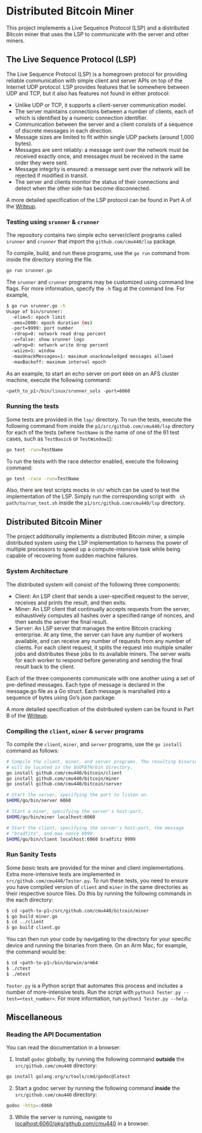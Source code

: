 # Distributed Bitcoin Miner

This project implements a Live Sequence Protocol (LSP) and a distributed Bitcoin miner that uses the LSP to communicate with the server and other miners.

## The Live Sequence Protocol (LSP)

The Live Sequence Protocol (LSP) is a homegrown protocol for providing reliable communication with simple client and server APIs on top of the Internet UDP protocol. LSP provides features that lie somewhere between UDP and TCP, but it also has features not found in either protocol:

- Unlike UDP or TCP, it supports a client-server communication model.
- The server maintains connections between a number of clients, each of which is identified by a numeric connection identifier.
- Communication between the server and a client consists of a sequence of discrete messages in each direction.
- Message sizes are limited to fit within single UDP packets (around 1,000 bytes).
- Messages are sent reliably: a message sent over the network must be received exactly once, and messages must be received in the same order they were sent.
- Message integrity is ensured: a message sent over the network will be rejected if modified in transit.
- The server and clients monitor the status of their connections and detect when the other side has become disconnected.

A more detailed specification of the LSP protocol can be found in Part A of the [Writeup](p1_24.pdf).

### Testing using `srunner` & `crunner`

The repository contains two simple echo server/client programs called `srunner` and `crunner` that import the `github.com/cmu440/lsp` package.

To compile, build, and run these programs, use the `go run` command from inside the directory storing the file.

```bash
go run srunner.go
```

The `srunner` and `crunner` programs may be customized using command line flags. For more
information, specify the `-h` flag at the command line. For example,

```bash
$ go run srunner.go -h
Usage of bin/srunner:
  -elim=5: epoch limit
  -ems=2000: epoch duration (ms)
  -port=9999: port number
  -rdrop=0: network read drop percent
  -v=false: show srunner logs
  -wdrop=0: network write drop percent
  -wsize=1: window
  -maxUnackMessages=1: maximum unacknowledged messages allowed
  -maxBackoff: maximum interval epoch
```

As an example, to start an echo server on port `6060` on an AFS cluster machine, execute the following command:

```sh
<path_to_p1>/bin/linux/srunner_sols -port=6060
```

### Running the tests

Some tests are provided in the `lsp/` directory. To run the tests, execute the following command from inside the
`p1/src/github.com/cmu440/lsp` directory for each of the tests (where `TestName` is the
name of one of the 61 test cases, such as `TestBasic6` or `TestWindow1`):

```sh
go test -run=TestName
```

To run the tests with the race detector enabled, execute the following command:

```sh
go test -race -run=TestName
```

Also, there are test scripts mocks in `sh/` which can be used to test the implementation of the LSP. Simply run the corresponding script with ` sh path/to/run_test.sh` inside the `p1/src/github.com/cmu440/lsp` directory.

## Distributed Bitcoin Miner

The project additionally implements a distributed Bitcoin miner, a simple distributed system using the LSP implementation to harness the power of multiple processors to speed up a compute-intensive task while being capable of recovering from sudden machine failures.

### System Architecture

The distributed system will consist of the following three components:

- Client: An LSP client that sends a user-specified request to the server, receives and prints the result, and then exits.
- Miner: An LSP client that continually accepts requests from the server, exhaustively computes all hashes over a specified range of nonces, and then sends the server the final result.
- Server: An LSP server that manages the entire Bitcoin cracking enterprise. At any time, the server can have any number of workers available, and can receive any number of requests from any number of clients. For each client request, it splits the request into multiple smaller jobs and distributes these jobs to its available miners. The server waits for each worker to respond before generating and sending the final result back to the client.

Each of the three components communicate with one another using a set of pre-defined messages. Each type of message is declared in the message.go file as a Go struct. Each message is marshalled into a sequence of bytes using Go’s json package.

A more detailed specification of the distributed system can be found in Part B of the [Writeup](p1_24.pdf).

### Compiling the `client`, `miner` & `server` programs

To compile the `client`, `miner`, and `server` programs, use the `go install` command
as follows:

```bash
# Compile the client, miner, and server programs. The resulting binaries
# will be located in the $GOPATH/bin directory.
go install github.com/cmu440/bitcoin/client
go install github.com/cmu440/bitcoin/miner
go install github.com/cmu440/bitcoin/server

# Start the server, specifying the port to listen on.
$HOME/go/bin/server 6060

# Start a miner, specifying the server's host:port.
$HOME/go/bin/miner localhost:6060

# Start the client, specifying the server's host:port, the message
# "bradfitz", and max nonce 9999.
$HOME/go/bin/client localhost:6060 bradfitz 9999
```

### Run Sanity Tests

Some _basic_ tests are provided for the miner and client implementations. Extra more-intensive tests are implemented in `src/github.com/cmu440/Tester.py`. To run these tests, you need to ensure you have compiled version of `client` and `miner` in the same directories as their respective source files. Do this by running the following commands in the each directory:

```bash
$ cd <path-to-p1>/src/github.com/cmu440/bitcoin/miner
$ go build miner.go
$ cd ../client
$ go build client.go
```

You can then run your code by navigating to the directory for your specific device and running the binaries from there.
On an Arm Mac, for example, the command would be:

```bash
$ cd <path-to-p1>/bin/darwin/arm64
$ ./ctest
$ ./mtest
```

`Tester.py` is a Python script that automates this process and includes a number of more-intensive tests. Run the script with `python3 Tester.py --test=<test_number>`. For more information, run `python3 Tester.py --help`.

## Miscellaneous

### Reading the API Documentation

You can read the documentation in a browser:

1. Install `godoc` globally, by running the following command **outside** the `src/github.com/cmu440` directory:

```sh
go install golang.org/x/tools/cmd/godoc@latest
```

2. Start a godoc server by running the following command **inside** the `src/github.com/cmu440` directory:

```sh
godoc -http=:6060
```

3. While the server is running, navigate to [localhost:6060/pkg/github.com/cmu440](http://localhost:6060/pkg/github.com/cmu440) in a browser.
